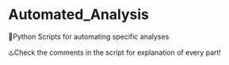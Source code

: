 # Automated_Analysis
🔅Python Scripts for automating specific analyses

♨️Check the comments in the script for explanation of every part!
